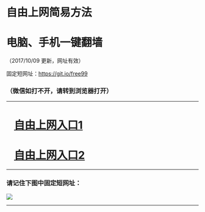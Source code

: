 ﻿# 自由上网简易方法

# 电脑、手机一键翻墙

（2017/10/09 更新，网址有效）

固定短网址：https://git.io/free99

### （微信如打不开，请转到浏览器打开）


***





# &nbsp;&nbsp; <a href="http://ft935923356.fwq-tz-1001.info/fwqtz01.html?t=100900130880 " target="_blank">自由上网入口1</a>
# &nbsp;&nbsp; <a href="http://ft3107012977.fwq-tz-1002.info/fwqtz02.html?t=100900110961 " target="_blank">自由上网入口2</a>
***

### 请记住下图中固定短网址：

<img src="https://s3-us-west-2.amazonaws.com/fwq-1001/yjfq-20170905okok.png" /> 


***

